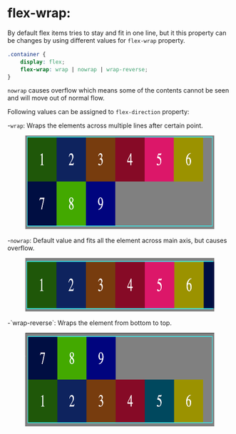 # flex-wrap:

By default flex items tries to stay and fit in one line, but it this property can be changes by using different values for `flex-wrap` property.

```css
.container {
	display: flex;
	flex-wrap: wrap | nowrap | wrap-reverse;
}
```

`nowrap` causes overflow which means some of the contents cannot be seen and will move out of normal flow.

Following values can be assigned to `flex-direction` property:

-`wrap`: Wraps the elements across multiple lines after certain point.

  <figure>
  <img src="../assets/wrap/wrap.png" alt="description of row direction" height="210" width="700" />
  </figure>

-`nowrap`: Default value and fits all the element across main axis, but causes overflow.

  <figure>
  <img src="../assets/wrap/nowrap.png" alt="description of block level elements" height="120" width="600" />
  </figure>
-`wrap-reverse`: Wraps the element from bottom to top.
  <figure>
  <img src="../assets/wrap/wrap-rev.png" alt="flex direction row reverse" height="210" width="700" />
  </figure>
